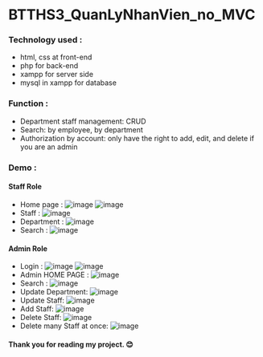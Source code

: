 # BTTHS3_QuanLyNhanVien_no_MVC
### Technology used :
- html, css at front-end 
- php for back-end
- xampp for server side
- mysql in xampp for database
### Function : 
- Department staff management: CRUD
- Search: by employee, by department
- Authorization by account: only have the right to add, edit, and delete if you are an admin
### Demo :
#### Staff Role
- Home page :
![image](https://github.com/duyhau0802/BTTHS3_QuanLyNhanVien_no_MVC/assets/114060333/63db061e-9d8c-4829-ae42-b1de4001319f)
![image](https://github.com/duyhau0802/BTTHS3_QuanLyNhanVien_no_MVC/assets/114060333/3d23c6c6-deb7-4a64-86cc-eff2aa4090da)
- Staff :
![image](https://github.com/duyhau0802/BTTHS3_QuanLyNhanVien_no_MVC/assets/114060333/dd41dd1c-48b7-471f-9f49-4c2fd2b5b31a)
- Department :
![image](https://github.com/duyhau0802/BTTHS3_QuanLyNhanVien_no_MVC/assets/114060333/ed6c65e2-8e27-4af9-a7d2-8efc1712ff16)
- Search :
![image](https://github.com/duyhau0802/BTTHS3_QuanLyNhanVien_no_MVC/assets/114060333/51145f16-0cd1-42ea-8093-41f8f2e119e4)
#### Admin Role
- Login :
![image](https://github.com/duyhau0802/BTTHS3_QuanLyNhanVien_no_MVC/assets/114060333/cedc5dd5-ca1e-4c1a-be75-20c42b38e75b)
![image](https://github.com/duyhau0802/BTTHS3_QuanLyNhanVien_no_MVC/assets/114060333/00c5313a-73b0-40e4-b9bd-aa1d272a9aca)
- Admin HOME PAGE :
![image](https://github.com/duyhau0802/BTTHS3_QuanLyNhanVien_no_MVC/assets/114060333/70ee6bc5-b164-4236-904c-49817be1065a)
- Search :
![image](https://github.com/duyhau0802/BTTHS3_QuanLyNhanVien_no_MVC/assets/114060333/14b470bb-2958-4524-98aa-03a7f7f54b8f)
- Update Department:
![image](https://github.com/duyhau0802/BTTHS3_QuanLyNhanVien_no_MVC/assets/114060333/26991efe-25b1-421b-938a-37581d97d5dc)
- Update Staff:
![image](https://github.com/duyhau0802/BTTHS3_QuanLyNhanVien_no_MVC/assets/114060333/8522c7a9-b5e2-4cd8-900e-a43107479338)
- Add Staff:
![image](https://github.com/duyhau0802/BTTHS3_QuanLyNhanVien_no_MVC/assets/114060333/0a714c70-8727-4438-b0ec-a9ced45f71e0)
- Delete Staff:
![image](https://github.com/duyhau0802/BTTHS3_QuanLyNhanVien_no_MVC/assets/114060333/6af6d092-f03d-458b-8a1a-3284d2fd3bd5)
- Delete many Staff at once:
![image](https://github.com/duyhau0802/BTTHS3_QuanLyNhanVien_no_MVC/assets/114060333/9f2b8747-0672-4226-8396-7d980acaeba1)
#### Thank you for reading my project.  :blush:
